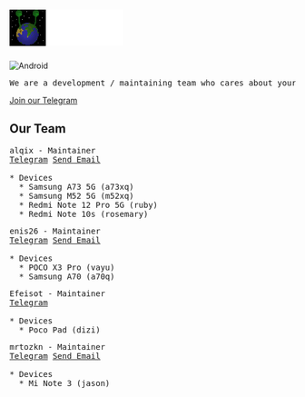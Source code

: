 # <img src="https://github.com/Alqnisot/.github/blob/main/img/alqnisot_small.png" width="200" height="64"/>
![Android](https://img.shields.io/badge/Android-3DDC84?style=for-the-badge&logo=android&logoColor=white)

<pre>We are a development / maintaining team who cares about your experience.</pre>
[Join our Telegram](https://t.me/alqnisot)
  
## Our Team

<pre>alqix - Maintainer
<a href="https://t.me/alqix">Telegram</a> <a href="mailto:alqix@icloud.com">Send Email</a>

* Devices
  * Samsung A73 5G (a73xq)
  * Samsung M52 5G (m52xq)
  * Redmi Note 12 Pro 5G (ruby)
  * Redmi Note 10s (rosemary)
</pre>

<pre>enis26 - Maintainer
<a href="https://t.me/eniss26">Telegram</a> <a href="mailto:contact@enisfleur.xyz">Send Email</a>

* Devices
  * POCO X3 Pro (vayu)
  * Samsung A70 (a70q)
</pre>

<pre>Efeisot - Maintainer
<a href="https://t.me/Efeisot">Telegram</a>

* Devices
  * Poco Pad (dizi)
</pre>

<pre>mrtozkn - Maintainer
<a href="https://t.me/m3rt0">Telegram</a> <a href="mailto:mertozkan05@gmail.com">Send Email</a>

* Devices
  * Mi Note 3 (jason)
</pre>
